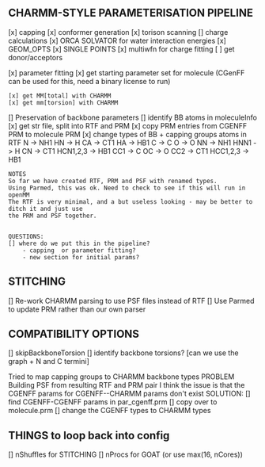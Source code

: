 ## CHARMM-STYLE PARAMETERISATION PIPELINE

[x] capping
[x] conformer generation
[x] torison scanning
[] charge calculations
    [x] ORCA SOLVATOR for water interaction energies
    [x] GEOM_OPTS
    [x] SINGLE POINTS
    [x] multiwfn for charge fitting
    [ ] get donor/acceptors
    
[x] parameter fitting
    [x] get starting parameter set for molecule
        (CGenFF can be used for this, need a binary license to run)
         
    [x] get MM[total] with CHARMM
    [x] get mm[torsion] with CHARMM

[] Preservation of backbone parameters
    [] identify BB atoms in moleculeInfo
    [x] get str file, split into RTF and PRM
    [x] copy PRM entries from CGENFF PRM to molecule PRM
    [x] change types of BB + capping groups atoms in RTF
            N -> NH1
            HN -> H
            CA -> CT1
            HA -> HB1
            C -> C
            O -> O
            NN -> NH1
            HNN1 -> H
            CN -> CT1
            HCN1,2,3 -> HB1
            CC1 -> C
            OC -> O
            CC2 -> CT1
            HCC1,2,3 -> HB1

    NOTES 
    So far we have created RTF, PRM and PSF with renamed types. 
    Using Parmed, this was ok. Need to check to see if this will run in openMM
    The RTF is very minimal, and a but useless looking - may be better to ditch it and just use 
    the PRM and PSF together. 


    QUESTIONS:
    [] where do we put this in the pipeline?
        - capping  or parameter fitting?
        - new section for initial params?

## STITCHING
  []  Re-work CHARMM parsing to use PSF files instead of RTF
  []  Use Parmed to update PRM rather than our own parser 



## COMPATIBILITY OPTIONS
[] skipBackboneTorsion
    [] identify backbone torsions? [can we use the graph + N and C termini]

Tried to map capping groups to CHARMM backbone types
PROBLEM Building PSF from resulting RTF and PRM pair
I think the issue is that the CGENFF params for CGENFF--CHARMM params don't exist
SOLUTION:
[] find CGENFF-CGENFF params in par_cgenff.prm
[] copy over to molecule.prm
[] change the CGENFF types to CHARMM types 

## THINGS to loop back into config
[] nShuffles for STITCHING
[] nProcs for GOAT (or use max(16, nCores))